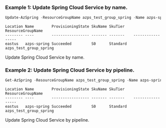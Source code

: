 ### Example 1: Update Spring Cloud Service by name.
```powershell
Update-AzSpring -ResourceGroupName azps_test_group_spring -Name azps-spring -Tag @{"abc"="123"}
```

```output
Location Name        ProvisioningState SkuName SkuTier    ResourceGroupName
-------- ----        ----------------- ------- -------    -----------------
eastus   azps-spring Succeeded         S0      Standard   azps_test_group_spring
```

Update Spring Cloud Service by name.

### Example 2: Update Spring Cloud Service by pipeline.
```powershell
Get-AzSpring -ResourceGroupName azps_test_group_spring -Name azps-spring | Update-AzSpring -Tag @{"abc"="123"}
```

```output
Location Name        ProvisioningState SkuName SkuTier    ResourceGroupName
-------- ----        ----------------- ------- -------    -----------------
eastus   azps-spring Succeeded         S0      Standard   azps_test_group_spring
```

Update Spring Cloud Service by pipeline.